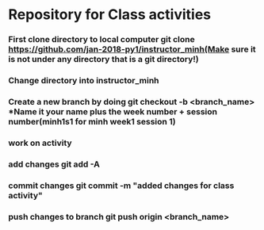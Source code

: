 # Repository for Class activities
### First clone directory to local computer git clone https://github.com/jan-2018-py1/instructor_minh(Make sure it is not under any directory that is a git directory!)
### Change directory into instructor_minh
### Create a new branch by doing git checkout -b <branch_name> *Name it your name plus the week number + session number(minh1s1 for minh week1 session 1)
### work on activity
### add changes git add -A
### commit changes git commit -m "added changes for class activity"
### push changes to branch git push origin <branch_name>
